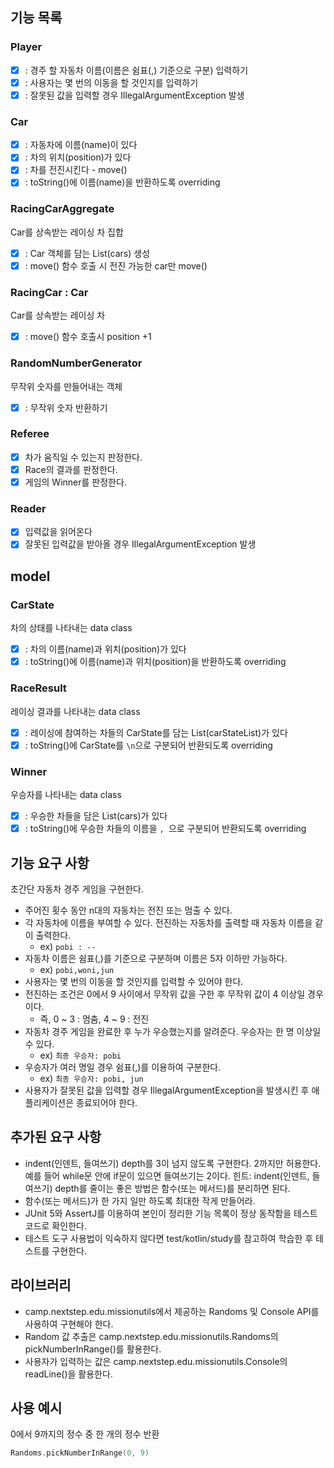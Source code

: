 ## 기능 목록

### Player
- [x] : 경주 할 자동차 이름(이름은 쉼표(,) 기준으로 구분) 입력하기
- [x] : 사용자는 몇 번의 이동을 할 것인지를 입력하기
- [x] : 잘못된 값을 입력할 경우 IllegalArgumentException 발생

### Car
- [x] : 자동차에 이름(name)이 있다  
- [x] : 차의 위치(position)가 있다
- [x] : 차를 전진시킨다 - move()
- [x] : toString()에 이름(name)을 반환하도록 overriding

### RacingCarAggregate
Car를 상속받는 레이싱 차 집합
- [x] : Car 객체를 담는 List(cars) 생성
- [x] : move() 함수 호출 시 전진 가능한 car만 move()

### RacingCar : Car
Car를 상속받는 레이싱 차
- [x] : move() 함수 호출시 position +1

### RandomNumberGenerator
무작위 숫자를 만들어내는 객체
- [x] : 무작위 숫자 반환하기

### Referee 
- [x] 차가 움직일 수 있는지 판정한다.
- [x] Race의 결과를 판정한다.
- [x] 게임의 Winner를 판정한다.

### Reader 
- [x] 입력값을 읽어온다
- [x] 잘못된 입력값을 받아올 경우 IllegalArgumentException 발생

## model
### CarState 
차의 상태를 나타내는 data class
- [x] : 차의 이름(name)과 위치(position)가 있다
- [x] : toString()에 이름(name)과 위치(position)을 반환하도록 overriding

### RaceResult
레이싱 결과를 나타내는 data class
- [x] : 레이싱에 참여하는 차들의 CarState를 담는 List(carStateList)가 있다
- [x] : toString()에 CarState를 `\n`으로 구분되어 반환되도록 overriding

### Winner
우승자를 나타내는 data class
- [x] : 우승한 차들을 담은 List(cars)가 있다
- [x] : toString()에 우승한 차들의 이름을 `, `으로 구분되어 반환되도록 overriding  

## 기능 요구 사항
초간단 자동차 경주 게임을 구현한다.

- 주어진 횟수 동안 n대의 자동차는 전진 또는 멈출 수 있다.
- 각 자동차에 이름을 부여할 수 있다. 전진하는 자동차를 출력할 때 자동차 이름을 같이 출력한다.
    - ex) `pobi : --`
- 자동차 이름은 쉼표(,)를 기준으로 구분하며 이름은 5자 이하만 가능하다.
    - ex) `pobi,woni,jun`
- 사용자는 몇 번의 이동을 할 것인지를 입력할 수 있어야 한다.
- 전진하는 조건은 0에서 9 사이에서 무작위 값을 구한 후 무작위 값이 4 이상일 경우이다.
    - 즉, 0 ~ 3 : 멈춤, 4 ~ 9 : 전진
- 자동차 경주 게임을 완료한 후 누가 우승했는지를 알려준다. 우승자는 한 명 이상일 수 있다.
    - ex) `최종 우승자: pobi`
- 우승자가 여러 명일 경우 쉼표(,)를 이용하여 구분한다.
    - ex) `최종 우승자: pobi, jun`
- 사용자가 잘못된 값을 입력할 경우 IllegalArgumentException을 발생시킨 후 애플리케이션은 종료되어야 한다.

## 추가된 요구 사항

- indent(인덴트, 들여쓰기) depth를 3이 넘지 않도록 구현한다. 2까지만 허용한다. 예를 들어 while문 안에 if문이 있으면 들여쓰기는 2이다. 힌트: indent(인덴트, 들여쓰기) depth를
  줄이는 좋은 방법은 함수(또는 메서드)를 분리하면 된다.
- 함수(또는 메서드)가 한 가지 일만 하도록 최대한 작게 만들어라.
- JUnit 5와 AssertJ를 이용하여 본인이 정리한 기능 목록이 정상 동작함을 테스트 코드로 확인한다.
- 테스트 도구 사용법이 익숙하지 않다면 test/kotlin/study를 참고하여 학습한 후 테스트를 구현한다.

## 라이브러리

- camp.nextstep.edu.missionutils에서 제공하는 Randoms 및 Console API를 사용하여 구현해야 한다.
- Random 값 추출은 camp.nextstep.edu.missionutils.Randoms의 pickNumberInRange()를 활용한다.
- 사용자가 입력하는 값은 camp.nextstep.edu.missionutils.Console의 readLine()을 활용한다.

## 사용 예시

0에서 9까지의 정수 중 한 개의 정수 반환

```kotlin
Randoms.pickNumberInRange(0, 9)
```